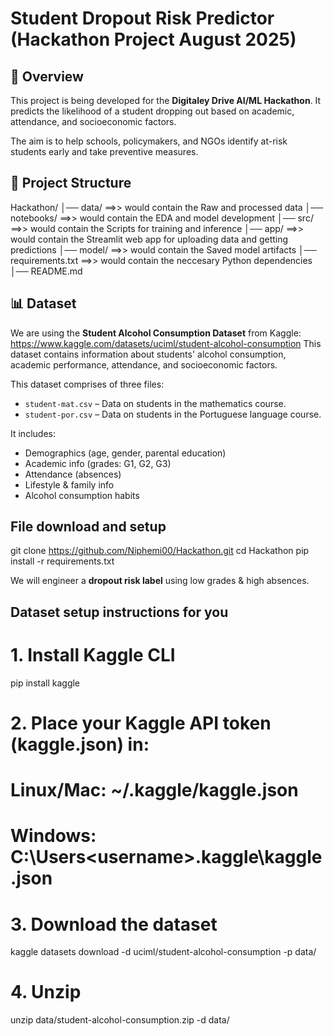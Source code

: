 # Student Dropout Risk Predictor (Hackathon Project August 2025)

## 📌 Overview
  This project is being developed for the **Digitaley Drive AI/ML Hackathon**.
  It predicts the likelihood of a student dropping out based on academic,
  attendance, and socioeconomic factors.

  The aim is to help schools, policymakers, and NGOs identify at-risk students early
  and take preventive measures.

## 📂 Project Structure
  Hackathon/
  │── data/ ==>> would contain the Raw and processed data
  │── notebooks/ ==>> would contain the EDA and model development
  │── src/ ==>> would contain the Scripts for training and inference
  │── app/ ==>> would contain the Streamlit web app for uploading data and getting predictions
  │── model/ ==>> would contain the Saved model artifacts
  │── requirements.txt ==>> would contain the neccesary Python dependencies
  │── README.md

## 📊 Dataset
  We are using the **Student Alcohol Consumption Dataset** from Kaggle:
  https://www.kaggle.com/datasets/uciml/student-alcohol-consumption
  This dataset contains information about students' alcohol consumption, academic performance, attendance, and socioeconomic factors.

  This dataset comprises of three files:
  - `student-mat.csv` – Data on students in the mathematics course.
  - `student-por.csv` – Data on students in the Portuguese language course.

  It includes:
  - Demographics (age, gender, parental education)
  - Academic info (grades: G1, G2, G3)
  - Attendance (absences)
  - Lifestyle & family info
  - Alcohol consumption habits

## File download and setup
  git clone https://github.com/Niphemi00/Hackathon.git
  cd Hackathon
  pip install -r requirements.txt

We will engineer a **dropout risk label** using low grades & high absences.


## Dataset setup instructions for you
  # 1. Install Kaggle CLI
  pip install kaggle

  # 2. Place your Kaggle API token (kaggle.json) in:
  # Linux/Mac: ~/.kaggle/kaggle.json
  # Windows: C:\Users\<username>\.kaggle\kaggle.json

  # 3. Download the dataset
  kaggle datasets download -d uciml/student-alcohol-consumption -p data/

  # 4. Unzip
  unzip data/student-alcohol-consumption.zip -d data/
